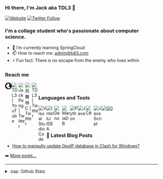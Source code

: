 ### Hi there, I'm Jack aka TDL3 👋

[![Website](https://img.shields.io/website?label=tdl3.com&style=for-the-badge&url=https%3A%2F%2Ftdl3.com)](https://tdl3.com)
[![Twitter Follow](https://img.shields.io/twitter/follow/tdlthree?color=1DA1F2&logo=twitter&style=for-the-badge)](https://img.shields.io/twitter/follow/_jackpeng?color=1DA1F2&logo=twitter&style=for-the-badge)

### I'm a collage student who's passionate about computer science.

<!-- - 🔭 I’m currently working on -->
- 🌱 I’m currently learning SpringCloud
- 📫 How to reach me: admin@tdl3.com
- ⚡ Fun fact: There is no escape from the enemy who lives within

### Reach me

[<img align="left" alt="tdl3.com" width="22px" src="https://raw.githubusercontent.com/iconic/open-iconic/master/svg/globe.svg" />][website]

[<img align="left" alt="TDL3 | YouTube" width="22px" src="https://cdn.jsdelivr.net/npm/simple-icons@v3/icons/youtube.svg" />][youtube]

[<img align="left" alt="Jack Peng | Twitter" width="22px" src="https://cdn.jsdelivr.net/npm/simple-icons@v3/icons/twitter.svg" />][twitter]

[<img align="left" alt="风舞林C | Twitter" width="22px" src="https://cdn.jsdelivr.net/npm/simple-icons@3.5.0/icons/sinaweibo.svg" />][weibo]

[<img align="left" alt="TDL3 | Twitter" width="22px" src="https://cdn.jsdelivr.net/npm/simple-icons@3.5.0/icons/twitch.svg" />][twitch]


<br/>


### Languages and Tools

[<img align="left" alt="Visual Studio Code" width="26px" src="https://upload.wikimedia.org/wikipedia/commons/9/9a/Visual_Studio_Code_1.35_icon.svg" />](https://code.visualstudio.com/)

[<img align="left" alt="IntelliJ IDEA" width="26px" src="https://upload.wikimedia.org/wikipedia/commons/d/d5/IntelliJ_IDEA_Logo.svg" />](https://www.jetbrains.com/idea/)

[<img align="left" alt="Deno" width="26px" src="https://user-images.githubusercontent.com/29535697/90622959-6e0ba100-e248-11ea-93f2-e11d4d863fb8.png" />](https://deno.land/)

[<img align="left" alt="MariaDB" width="26px" src="https://user-images.githubusercontent.com/29535697/90621563-78c53680-e246-11ea-82f6-e98169a17981.png" />](https://mariadb.org/)

[<img align="left" alt="Python" width="26px" src="https://upload.wikimedia.org/wikipedia/commons/0/0a/Python.svg" />](https://www.python.org/)

[<img align="left" alt="Java" width="26px" src="https://user-images.githubusercontent.com/29535697/90621972-0dc82f80-e247-11ea-9111-6183eeefcf58.png" />](https://www.java.com)

[<img align="left" alt="C#" width="26px" src="https://user-images.githubusercontent.com/29535697/90622657-02c1cf00-e248-11ea-9b33-db77d2bd81fd.png" />](https://docs.microsoft.com/en-us/dotnet/csharp/)

[<img align="left" alt="JavaScript" width="26px" src="https://upload.wikimedia.org/wikipedia/commons/9/99/Unofficial_JavaScript_logo_2.svg" />](https://developer.mozilla.org/en-US/docs/Web/JavaScript)

[<img align="buttom" alt="GO" width="26px" src="https://upload.wikimedia.org/wikipedia/commons/0/05/Go_Logo_Blue.svg" />](https://golang.org/)

<br/><br/>

### 📕 Latest Blog Posts

<!-- BLOG-POST-LIST:START -->
- [How to manaully update GeoIP database in Clash for Windows?](https://tdlthree.blogspot.com/2020/07/how-to-manaully-update-geoip-database.html)
<!-- BLOG-POST-LIST:END -->

➡️ [More posts...](https://blog.tdl3.com)

---

<details>
  <summary>:zap: Github Stats</summary>

  <img align="left" alt="TDL3's Github Stats" src="https://github-readme-stats.codestackr.vercel.app/api?username=TDL3&show_icons=true&hide_border=true" />

</details>

[website]: https://tdl3.com
[twitter]: https://twitter.com/_jackpeng
[youtube]: https://www.youtube.com/channel/UCE-vzm1WCE7C-zKCP4ZCrHA
[weibo]: https://weibo.com/JackSimpkins
[twitch]: https://www.twitch.tv/TDL3
